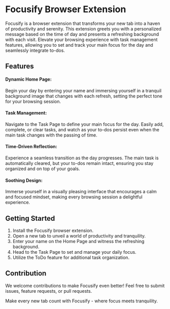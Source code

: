 # Focusify Browser Extension

Focusify is a browser extension that transforms your new tab into a haven of productivity and serenity. This extension greets you with a personalized message based on the time of day and presents a refreshing background with each visit. Elevate your browsing experience with task management features, allowing you to set and track your main focus for the day and seamlessly integrate to-dos.


## Features

#### Dynamic Home Page:
Begin your day by entering your name and immersing yourself in a tranquil background image that changes with each refresh, setting the perfect tone for your browsing session.

#### Task Management:
Navigate to the Task Page to define your main focus for the day. Easily add, complete, or clear tasks, and watch as your to-dos persist even when the main task changes with the passing of time.

#### Time-Driven Reflection:
Experience a seamless transition as the day progresses. The main task is automatically cleared, but your to-dos remain intact, ensuring you stay organized and on top of your goals.

#### Soothing Design:
Immerse yourself in a visually pleasing interface that encourages a calm and focused mindset, making every browsing session a delightful experience.


## Getting Started

1. Install the Focusify browser extension.
2. Open a new tab to unveil a world of productivity and tranquility.
3. Enter your name on the Home Page and witness the refreshing background.
4. Head to the Task Page to set and manage your daily focus.
5. Utilize the ToDo feature for additional task organization.


## Contribution

We welcome contributions to make Focusify even better! Feel free to submit issues, feature requests, or pull requests.


Make every new tab count with Focusify - where focus meets tranquility.
